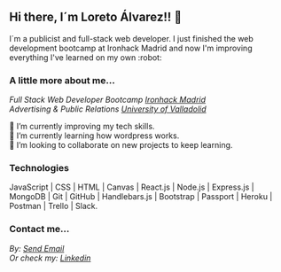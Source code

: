 ## Hi there, I´m Loreto Álvarez!! 👋 
<p>I´m a publicist and full-stack web developer. I just finished the web development bootcamp at Ironhack Madrid and now I'm improving everything I've learned on my own :robot: </p>

### A little more about me...
<i>Full Stack Web Developer Bootcamp <a href="https://www.ironhack.com/es">Ironhack Madrid</a></i> </br>
<i>Advertising & Public Relations <a href="https://www.uva.es/export/sites/uva/">University of Valladolid</a></i> <br />

:muscle: I’m currently improving my tech skills. </br>
🌱 I’m currently learning how wordpress works. </br>
👯 I’m looking to collaborate on new projects to keep learning.

### Technologies

JavaScript | CSS | HTML | Canvas | React.js | Node.js | Express.js | MongoDB | Git | GitHub | Handlebars.js | Bootstrap | Passport | Heroku | Postman | Trello | Slack.

### Contact me...
<i>By: <a href = "mailto: loretoavoces@gmail.com">Send Email</a></i> <br />
<i>Or check my: <a href="https://www.linkedin.com/in/loreto-alvarez-voces/">Linkedin</a></i> 





<!--
**loretoavoces/loretoavoces** is a ✨ _special_ ✨ repository because its `README.md` (this file) appears on your GitHub profile.

Here are some ideas to get you started:

- 🔭 I’m currently working on ...
- 🌱 I’m currently learning ...
- 👯 I’m looking to collaborate on ...
- 🤔 I’m looking for help with ...
- 💬 Ask me about ...
- 📫 How to reach me: ...
- 😄 Pronouns: ...
- ⚡ Fun fact: ...
-->
